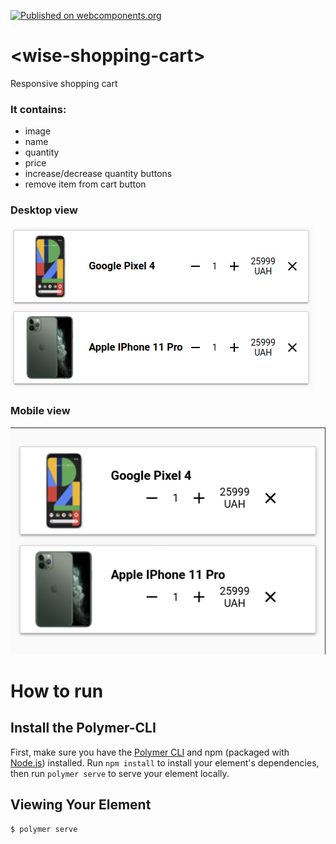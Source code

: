 [![Published on webcomponents.org](https://img.shields.io/badge/webcomponents.org-published-blue.svg)](https://www.webcomponents.org/element/owner/my-element)
# \<wise-shopping-cart\>

Responsive shopping cart

### It contains:
- image
- name 
- quantity 
- price 
- increase/decrease quantity buttons 
- remove item from cart button 

### Desktop view
![Alt text](demo/desktopView.png "Desktop view")

### Mobile view
![Alt text](demo/mobileView.png "Mobile view")

# How to run

## Install the Polymer-CLI

First, make sure you have the [Polymer CLI](https://www.npmjs.com/package/polymer-cli) and npm (packaged with [Node.js](https://nodejs.org)) installed. Run `npm install` to install your element's dependencies, then run `polymer serve` to serve your element locally.

## Viewing Your Element

```
$ polymer serve
```